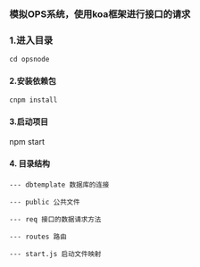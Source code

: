 ### 模拟OPS系统，使用koa框架进行接口的请求

### 1.进入目录
```js
cd opsnode
```
#### 2.安装依赖包
```js
cnpm install
```
#### 3.启动项目
<!-- ```js -->
npm start

#### 4. 目录结构
```
--- dbtemplate 数据库的连接

--- public 公共文件

--- req 接口的数据请求方法

--- routes 路由

--- start.js 启动文件映射

```